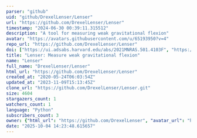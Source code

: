 ```yaml
---
parser: "github"
uid: "github/DrexelLenser/Lenser"
url: "https://github.com/DrexelLenser/Lenser"
timestamp: "2024-06-30 00:39:11.315512"
description: "A tool for measuring weak gravitational flexion"
avatar: "https://avatars.githubusercontent.com/u/65193950?v=4"
repo_url: "https://github.com/DrexelLenser/Lenser"
doi: ["https://ui.adsabs.harvard.edu/abs/2021MNRAS.501.4103F", "https://ui.adsabs.harvard.edu/abs/2024ascl.soft06005A/abstract"]
title: "Lenser: Measure weak gravitational flexion"
name: "Lenser"
full_name: "DrexelLenser/Lenser"
html_url: "https://github.com/DrexelLenser/Lenser"
created_at: "2020-05-24T06:03:54Z"
updated_at: "2023-11-09T15:13:45Z"
clone_url: "https://github.com/DrexelLenser/Lenser.git"
size: 4604
stargazers_count: 1
watchers_count: 1
language: "Python"
subscribers_count: 3
owner: {"html_url": "https://github.com/DrexelLenser", "avatar_url": "https://avatars.githubusercontent.com/u/65193950?v=4", "login": "DrexelLenser", "type": "Organization"}
date: "2025-10-04 14:23:48.615657"
---
```

